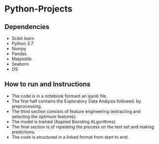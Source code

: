 # Python-Projects
## Dependencies

 - Scikit learn
 - Python 3.7
 - Numpy 
 - Pandas
 - Matplotlib
 - Seaborn
 - OS


 ## How to run and Instructions
 
 - The code is in a notebook formant an ipynb file.
 - The first half contains the Exploratory Data Analysis followed.
   by preprocessing.
 - The third section consists of feature engineering (extracting and selecting the optimum features).
 - The model is trained (Applied Boosting ALgorithms).
 - The final section is of repeating the process on the test set and making predictions.
 - The code is structured in a linked format from start to end.
 
